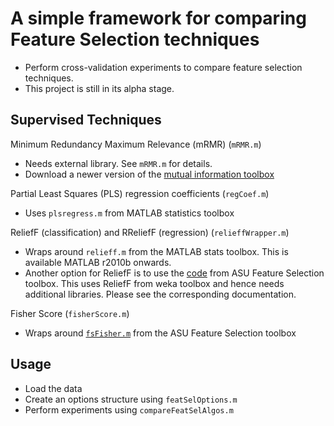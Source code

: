 A simple framework for comparing Feature Selection techniques
============================================================
* Perform cross-validation experiments to compare feature selection techniques.
* This project is still in its alpha stage.

Supervised Techniques
---------------------

Minimum Redundancy Maximum Relevance (mRMR) (`mRMR.m`)
* Needs external library. See `mRMR.m` for details.
* Download a newer version of the [mutual information toolbox](http://www.mathworks.com/matlabcentral/fileexchange/14888)

Partial Least Squares (PLS) regression coefficients (`regCoef.m`)
* Uses `plsregress.m` from MATLAB statistics toolbox

ReliefF (classification) and RReliefF (regression) (`relieffWrapper.m`) 
* Wraps around `relieff.m` from the MATLAB stats toolbox. This is available MATLAB r2010b onwards. 
* Another option for ReliefF is to use the [code](http://featureselection.asu.edu/algorithms/fs_sup_relieff.zip) from ASU Feature Selection toolbox. This uses ReliefF from weka toolbox and hence needs additional libraries. Please see the corresponding documentation.

Fisher Score (`fisherScore.m`)
* Wraps around [`fsFisher.m`](http://featureselection.asu.edu/algorithms/fs_sup_fisher_score.zip) from the ASU Feature Selection toolbox 

Usage
-----
* Load the data
* Create an options structure using `featSelOptions.m`
* Perform experiments using `compareFeatSelAlgos.m`
